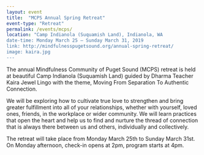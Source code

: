 ```yaml
---
layout: event
title:  "MCPS Annual Spring Retreat"
event-type: "Retreat"
permalink: /events/mcps/
location: "Camp Indianola (Suquamish Land), Indianola, WA
date-time: Monday March 25 – Sunday March 31, 2019
link: http://mindfulnesspugetsound.org/annual-spring-retreat/
image: kaira.jpg
---
```


The annual Mindfulness Community of Puget Sound (MCPS) retreat is held at beautiful Camp Indianola (Suquamish Land) guided by Dharma Teacher Kaira Jewel Lingo with the theme, Moving From Separation To Authentic Connection. 

We will be exploring how to cultivate true love to strengthen and bring greater fulfillment into all of your relationships, whether with yourself, loved ones, friends, in the workplace or wider community. We will learn practices that open the heart and help us to find and nurture the thread of connection that is always there between us and others, individually and collectively.

The retreat will take place from Monday March 25th to Sunday March 31st. On Monday afternoon, check-in opens at 2pm, program starts at 4pm.
